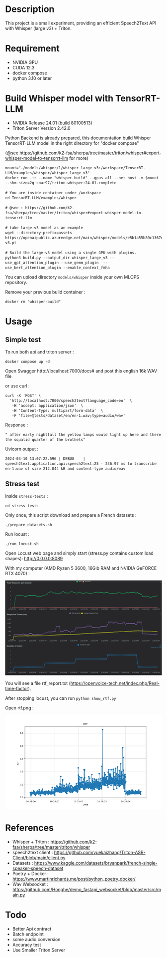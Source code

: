 # Description

This project is a small experiment, providing an efficient Speech2Text API with Whisper (large v3) + Triton.

# Requirement

* NVIDIA GPU
* CUDA 12.3
* docker compose
* python 3.10 or later

# Build Whisper model with TensorRT-LLM

* NVIDIA Release 24.01 (build 80100513)
* Triton Server Version 2.42.0

Python Backend is already prepared, this documentation build Whisper TensorRT-LLM model in the right directory for "docker compose"

(@see https://github.com/k2-fsa/sherpa/tree/master/triton/whisper#export-whisper-model-to-tensorrt-llm for more)

```shell
mount="./models/whisper/1/whisper_large_v3:/workspace/TensorRT-LLM/examples/whisper/whisper_large_v3"
docker run -it --name "whisper-build" --gpus all --net host -v $mount --shm-size=2g soar97/triton-whisper:24.01.complete

# You are inside container under /workspace 
cd TensorRT-LLM/examples/whisper

# @see : https://github.com/k2-fsa/sherpa/tree/master/triton/whisper#export-whisper-model-to-tensorrt-llm

# take large-v3 model as an example
wget --directory-prefix=assets https://openaipublic.azureedge.net/main/whisper/models/e5b1a55b89c1367dacf97e3e19bfd829a01529dbfdeefa8caeb59b3f1b81dadb/large-v3.pt

# Build the large-v3 model using a single GPU with plugins.
python3 build.py --output_dir whisper_large_v3 --use_gpt_attention_plugin --use_gemm_plugin  --use_bert_attention_plugin --enable_context_fmha

```

You can upload directory `models/whisper` inside your own MLOPS repository.

Remove your previous build container :

```shell
docker rm "whisper-build"
```

# Usage

## Simple test

To run both api and triton server :

```shell
docker compose up -d
```

Open Swagger http://localhost:7000/docs# and post this english 16k WAV file

or use curl : 

```shell
curl -X 'POST' \   
  'http://localhost:7000/speech2text?language_code=en'  \  
   -H 'accept: application/json'  \   
   -H 'Content-Type: multipart/form-data'  \  
   -F 'file=@tests/dataset/en/en-1.wav;type=audio/wav'
```

Response :

```
" after early nightfall the yellow lamps would light up here and there the squalid quarter of the brothels"
```

Uvicorn output : 

```
2024-03-10 13:07:22.596 | DEBUG    | speech2text.application.api:speech2text:25 - 236.97 ms to transcribe en-1.wav of size 212.044 kB and content-type audio/wav
```


## Stress test

Inside `stress-tests` :

```shell
cd stress-tests
```

Only once, this script download and prepare a French datasets :

```shell
./prepare_datasets.sh
```

Run locust :

```shell
./run_locust.sh
```

Open Locust web page and simply start (stress.py contains custom load shapes):  http://0.0.0.0:8089

With my computer (AMD Ryzen 5 3600, 16Gib RAM and NVIDIA GeFORCE RTX 4070) :

![Locust charts](readme/number_of_users_1710108012.96.png)


You will see a file rtf_report.txt (https://openvoice-tech.net/index.php/Real-time-factor). 

After stopping locust, you can run ```python show_rtf.py```

Open rtf.png :

![Locust charts](readme/rtf_doc.png)


# References

* Whisper + Triton : https://github.com/k2-fsa/sherpa/tree/master/triton/whisper
* speech2text client : https://github.com/yuekaizhang/Triton-ASR-Client/blob/main/client.py
* Datasets : https://www.kaggle.com/datasets/bryanpark/french-single-speaker-speech-dataset
* Poetry + Docker : https://www.martinrichards.me/post/python_poetry_docker/
* Wav Websocket : https://github.com/Honghe/demo_fastapi_websocket/blob/master/src/main.py

# Todo

* Better Api contract
* Batch endpoint
* some audio conversion
* Accuracy test
* Use Smaller Triton Server
